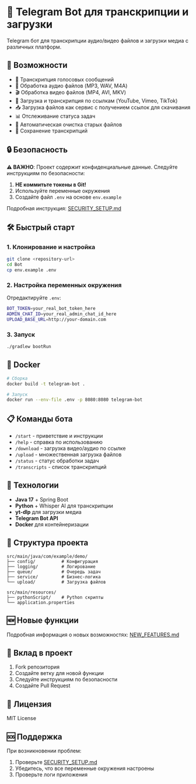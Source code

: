 # 🤖 Telegram Bot для транскрипции и загрузки

Telegram бот для транскрипции аудио/видео файлов и загрузки медиа с различных платформ.

## 🚀 Возможности

- 🎤 Транскрипция голосовых сообщений
- 🎵 Обработка аудио файлов (MP3, WAV, M4A)
- 🎬 Обработка видео файлов (MP4, AVI, MKV)
- 🔗 Загрузка и транскрипция по ссылкам (YouTube, Vimeo, TikTok)
- 📥 Загрузка файлов как сервис с получением ссылок для скачивания
- 📊 Отслеживание статуса задач
- 🧹 Автоматическая очистка старых файлов
- 📝 Сохранение транскрипций

## 🔒 Безопасность

**⚠️ ВАЖНО**: Проект содержит конфиденциальные данные. Следуйте инструкциям по безопасности:

1. **НЕ коммитьте токены в Git!**
2. Используйте переменные окружения
3. Создайте файл `.env` на основе `env.example`

Подробная инструкция: [SECURITY_SETUP.md](SECURITY_SETUP.md)

## 🛠️ Быстрый старт

### 1. Клонирование и настройка

```bash
git clone <repository-url>
cd Bot
cp env.example .env
```

### 2. Настройка переменных окружения

Отредактируйте `.env`:

```bash
BOT_TOKEN=your_real_bot_token_here
ADMIN_CHAT_ID=your_real_admin_chat_id_here
UPLOAD_BASE_URL=http://your-domain.com
```

### 3. Запуск

```bash
./gradlew bootRun
```

## 🐳 Docker

```bash
# Сборка
docker build -t telegram-bot .

# Запуск
docker run --env-file .env -p 8080:8080 telegram-bot
```

## 📋 Команды бота

- `/start` - приветствие и инструкции
- `/help` - справка по использованию
- `/download` - загрузка видео/аудио по ссылке
- `/upload` - множественная загрузка файлов
- `/status` - статус обработки задач
- `/transcripts` - список транскрипций

## 🔧 Технологии

- **Java 17** + Spring Boot
- **Python** + Whisper AI для транскрипции
- **yt-dlp** для загрузки медиа
- **Telegram Bot API**
- **Docker** для контейнеризации

## 📁 Структура проекта

```
src/main/java/com/example/demo/
├── config/          # Конфигурация
├── logging/         # Логирование
├── queue/           # Очередь задач
├── service/         # Бизнес-логика
└── upload/          # Загрузка файлов

src/main/resources/
├── pythonScript/    # Python скрипты
└── application.properties
```

## 🆕 Новые функции

Подробная информация о новых возможностях: [NEW_FEATURES.md](NEW_FEATURES.md)

## 🤝 Вклад в проект

1. Fork репозитория
2. Создайте ветку для новой функции
3. Следуйте инструкциям по безопасности
4. Создайте Pull Request

## 📄 Лицензия

MIT License

## 🆘 Поддержка

При возникновении проблем:
1. Проверьте [SECURITY_SETUP.md](SECURITY_SETUP.md)
2. Убедитесь, что все переменные окружения настроены
3. Проверьте логи приложения
